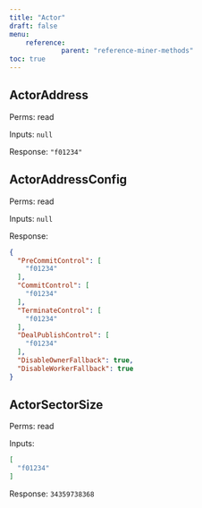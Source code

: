 ```yaml
---
title: "Actor"
draft: false
menu:
    reference:
             parent: "reference-miner-methods"
toc: true
---
```


## ActorAddress

Perms: read

Inputs: `null`

Response: `"f01234"`

## ActorAddressConfig

Perms: read

Inputs: `null`

Response:

```json
{
  "PreCommitControl": [
    "f01234"
  ],
  "CommitControl": [
    "f01234"
  ],
  "TerminateControl": [
    "f01234"
  ],
  "DealPublishControl": [
    "f01234"
  ],
  "DisableOwnerFallback": true,
  "DisableWorkerFallback": true
}
```

## ActorSectorSize

Perms: read

Inputs:

```json
[
  "f01234"
]
```

Response: `34359738368`

